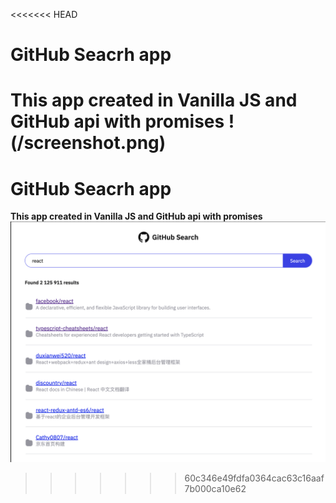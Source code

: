 <<<<<<< HEAD
# GitHub Seacrh app

**This app created in Vanilla JS and GitHub api with promises**
!(/screenshot.png)
=======
# GitHub Seacrh app
**This app created in Vanilla JS and GitHub api with promises**
![IMG](/screenshot.png)
>>>>>>> 60c346e49fdfa0364cac63c16aaf7b000ca10e62
